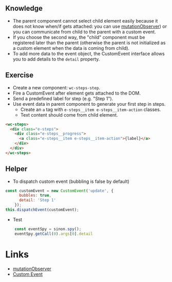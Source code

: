 ## Knowledge

- The parent component cannot select child element easily because it does not know when/if gets attached: you can use [mutationObserver](https://developer.mozilla.org/en-US/docs/Web/API/MutationObserver)) or you can communicate from child to the parent with a custom event.
- If you choose the second way, the "child" component must be registered later than the parent (otherwise the parent is not initialized as a custom element when the data is coming from child).
- To add more data to the event object, the CustomEvent interface allows you to add details to the `detail` property.

## Exercise

- Create a new component: `wc-steps-step`.
- Fire a CustomEvent after element gets attached to the DOM.
- Send a predefined label for step (e.g. "Step 1").
- Use event data in parent component to generate your first step in steps.
  - Create an `a` tag with `e-steps__item e-steps__item-action` classes.
  - Text content should come from child element.

```html
<wc-steps>
  <div class="e-steps">
    <div class="e-steps__progress">
      <a class="e-steps__item e-steps__item-action">{label}</a>
    </div>
  </div>
</wc-steps>
```

## Helper

- To dispatch custom event (bubbling is false by default)
```js
const customEvent = new CustomEvent('update', {
      bubbles: true,
      detail: 'Step 1'
    });
this.dispatchEvent(customEvent);
```

- Test
```js
    const eventSpy = sinon.spy();
    eventSpy.getCall(0).args[0].detail
```


# Links
- [mutationObserver](https://developer.mozilla.org/en-US/docs/Web/API/MutationObserver)
- [Custom Event](https://developer.mozilla.org/en-US/docs/Web/Guide/Events/Creating_and_triggering_events)

